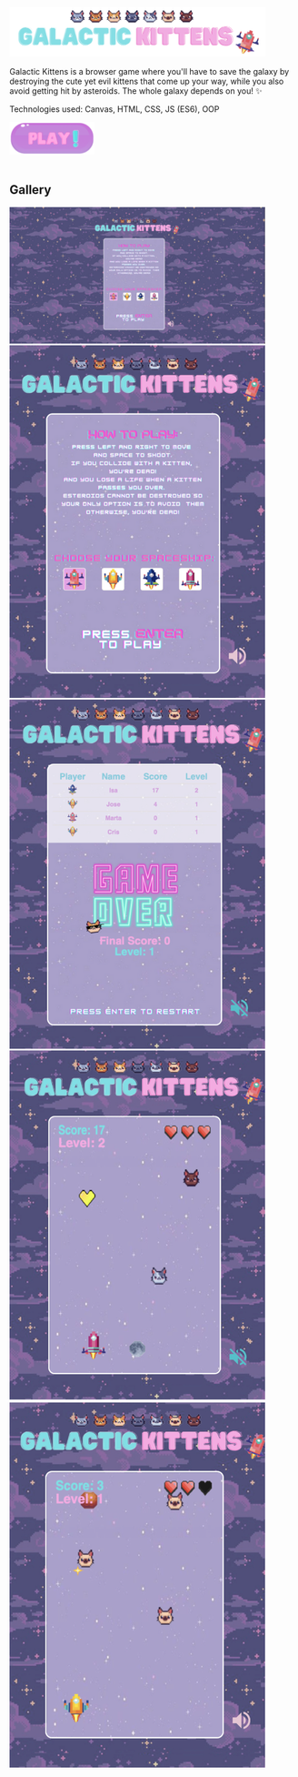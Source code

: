 <img src="assets/resources/images/galactic-kittens-title.png" width="450px">

Galactic Kittens is a browser game where you'll have to save the galaxy by destroying the cute yet evil kittens that come up your way, while you also avoid getting hit by asteroids. The whole galaxy depends on you! ✨

Technologies used: Canvas, HTML, CSS, JS (ES6), OOP

<a href="https://anagutierrezruiz.github.io/game-galactic-kittens/">
    <img src="assets/resources/images/readme-button.png" width="150px">
</a>

<br>
<br>

<h2>Gallery</h2>

<img src="assets/resources/images/screenshots/screenshot-start-lg.png" width="450px">
<img src="assets/resources/images/screenshots/screenshot-start-sm.png" width="450px">
<img src="assets/resources/images/screenshots/screenshot-game-over-sm.png" width="450px">
<img src="assets/resources/images/screenshots/screenshot-game1-sm.png" width="450px">
<img src="assets/resources/images/screenshots/screenshot-game2-sm.png" width="450px">



